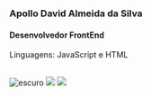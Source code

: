 <h3> Apollo David Almeida da Silva </h3>
<h4>Desenvolvedor FrontEnd</h4>
<p> Linguagens: JavaScript e HTML</p>
<br>
<img src="https://camo.githubusercontent.com/1980c651d50141f9612eba2fe8e920d219e28b7c6f7fad928a60bcddfb86ee64/68747470733a2f2f6769746875622d726561646d652d73746174732e76657263656c2e6170702f6170693f757365726e616d653d616e7572616768617a72612673686f775f69636f6e733d7472756526686964653d636f6e74726962732c7072732663616368655f7365636f6e64733d3836343030267468656d653d6461726b" alt="escuro" data-canonical-src="https://github-readme-stats.vercel.app/api?username=anuraghazra&amp;show_icons=true&amp;hide=contribs,prs&amp;cache_seconds=86400&amp;theme=dark" style="max-width: 100%;">

<a href="https://www.instagram.com/apollodavidd/" alt="Instagram" rel="nofollow">
  <img src="https://camo.githubusercontent.com/55f9e292e44a6e613e7cc9e348cba1c138b561f5f940e4508557c9b182f876f5/68747470733a2f2f696d672e736869656c64732e696f2f62616467652f2d496e7374616772616d2d4446303137343f7374796c653d666c61742d737175617265266c6162656c436f6c6f723d444630313734266c6f676f3d696e7374616772616d266c6f676f436f6c6f723d7768697465266c696e6b3d68747470733a2f2f7777772e696e7374616772616d2e636f6d2f6e69636b6a756e696f725f6e672f" data-canonical-src="https://img.shields.io/badge/-Instagram-DF0174?style=flat-square&amp;labelColor=DF0174&amp;logo=instagram&amp;logoColor=white&amp;link=https://www.instagram.com/apollodavidd/" style="max-width: 100%;"></a>
  <a href="https://www.linkedin.com/in/apollo-david-67b26a237/" alt="Linkedin" rel="nofollow">
  <img src="https://camo.githubusercontent.com/b5af8ae6a99ca98a41eff20f78938dda3e9a3953b2eb901ba641943b739dc025/68747470733a2f2f696d672e736869656c64732e696f2f62616467652f2d4c696e6b6564696e2d3065373661383f7374796c653d666c61742d737175617265266c6f676f3d4c696e6b6564696e266c6f676f436f6c6f723d7768697465266c696e6b3d68747470733a2f2f7777772e6c696e6b6564696e2e636f6d2f696e2f6e69636b6f6c61732d676f6e254333254137616c7665732d3737343362323139362f" data-canonical-src="https://img.shields.io/badge/-Linkedin-0e76a8?style=flat-square&amp;logo=Linkedin&amp;logoColor=white&amp;link=https://www.linkedin.com/in/apollo-david-67b26a237/" style="max-width: 100%;"></a>
